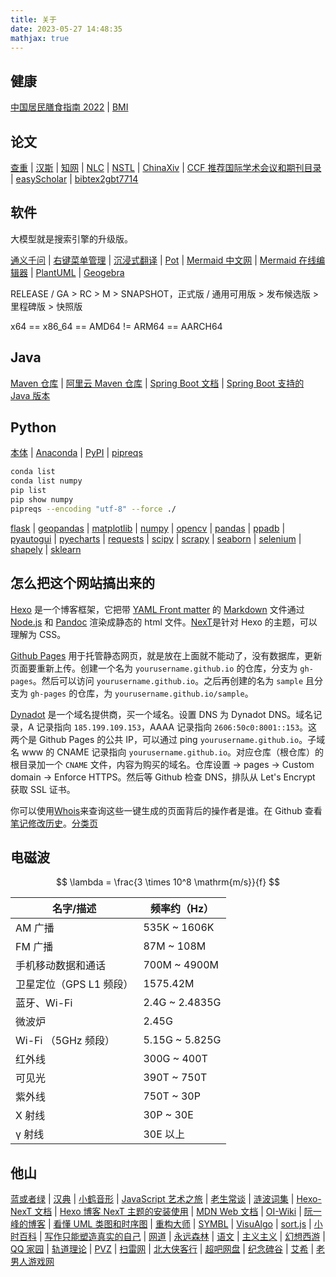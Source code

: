 ```yaml
---
title: 关于
date: 2023-05-27 14:48:35
mathjax: true
---
```


## 健康

[中国居民膳食指南 2022](http://dg.cnsoc.org/article/04/x8zaxCk7QQ2wXw9UnNXJ_A.html)
| [BMI](https://cn.onlinebmicalculator.com/)

## 论文

[查重](https://chachongwang.wf.paper880.com/)
| [汉斯](https://www.hanspub.org/)
| [知网](https://www.cnki.net/)
| [NLC](https://www.nlc.cn/web/index.shtml)
| [NSTL](https://coaa.istic.ac.cn/)
| [ChinaXiv](https://www.chinaxiv.org/home.htm)
| [CCF 推荐国际学术会议和期刊目录](https://www.ccf.org.cn/Academic_Evaluation/By_category/)
| [easyScholar](https://www.easyscholar.cc/)
| [bibtex2gbt7714](https://github.com/FDscend/bibtex2gbt7714)

## 软件

大模型就是搜索引擎的升级版。

[通义千问](https://tongyi.aliyun.com/qianwen/)
| [右键菜单管理](https://github.com/BluePointLilac/ContextMenuManager)
| [沉浸式翻译](https://immersivetranslate.com/docs/)
| [Pot](https://github.com/pot-app/pot-desktop)
| [Mermaid 中文网](https://mermaid.nodejs.cn/)
| [Mermaid 在线编辑器](https://www.min2k.com/intro/online-mermaid.html)
| [PlantUML](https://www.plantuml.com/)
| [Geogebra](https://www.geogebra.org/calculator)

RELEASE / GA > RC > M > SNAPSHOT，正式版 / 通用可用版 > 发布候选版 > 里程碑版 > 快照版

x64 == x86_64 == AMD64 != ARM64 == AARCH64

## Java

[Maven 仓库](https://mvnrepository.com/)
| [阿里云 Maven 仓库](https://developer.aliyun.com/mvn/guide)
| [Spring Boot 文档](https://docs.spring.io/spring-boot/docs/)
| [Spring Boot 支持的 Java 版本](https://endoflife.date/spring-boot)

## Python

[本体](https://docs.python.org/zh-cn/3/tutorial/whatnow.html)
| [Anaconda](https://mirrors.tuna.tsinghua.edu.cn/help/anaconda/)
| [PyPI](https://pypi.org/)
| [pipreqs](https://github.com/bndr/pipreqs)

```sh
conda list
conda list numpy
pip list
pip show numpy
pipreqs --encoding "utf-8" --force ./
```

[flask](https://flask.palletsprojects.com)
| [geopandas](https://geopandas.org/en/stable/getting_started/introduction.html)
| [matplotlib](https://matplotlib.org/stable/users/index.html)
| [numpy](https://numpy.org/doc/stable/user/index.html)
| [opencv](https://docs.opencv.org/4.9.0/d6/d00/tutorial_py_root.html)
| [pandas](https://pandas.pydata.org/docs/user_guide/index.html)
| [ppadb](https://pypi.org/project/pure-python-adb/)
| [pyautogui](https://pyautogui.readthedocs.io)
| [pyecharts](https://pyecharts.org/#/zh-cn/intro)
| [requests](https://requests.readthedocs.io/projects/cn/zh-cn/latest/)
| [scipy](https://docs.scipy.org/doc/scipy/tutorial/index.html#user-guide)
| [scrapy](https://docs.scrapy.org)
| [seaborn](https://seaborn.pydata.org/api.html)
| [selenium](https://www.selenium.dev/selenium/docs/api/py/api.html)
| [shapely](https://shapely.readthedocs.io/en/stable/manual.html)
| [sklearn](https://scikit-learn.org/stable/user_guide.html)

## 怎么把这个网站搞出来的

[Hexo](https://hexo.io/zh-cn/docs/) 是一个博客框架，它把带 [YAML Front matter](https://jekyllrb.com/docs/front-matter/) 的 [Markdown](https://markdown.com.cn/) 文件通过 [Node.js](https://nodejs.org) 和 [Pandoc](https://pandoc.org/) 渲染成静态的 html 文件。[NexT](https://theme-next.js.org/)是针对 Hexo 的主题，可以理解为 CSS。

[Github Pages](https://docs.github.com/zh/pages/getting-started-with-github-pages) 用于托管静态网页，就是放在上面就不能动了，没有数据库，更新页面要重新上传。创建一个名为 `yourusername.github.io` 的仓库，分支为 `gh-pages`。然后可以访问 `yourusername.github.io`。之后再创建的名为 `sample` 且分支为 `gh-pages` 的仓库，为 `yourusername.github.io/sample`。

[Dynadot](https://www.dynadot.com/) 是一个域名提供商，买一个域名。设置 DNS 为 Dynadot DNS。域名记录，A 记录指向 `185.199.109.153`，AAAA 记录指向 `2606:50c0:8001::153`。这两个是 Github Pages 的公共 IP，可以通过 ping `yourusername.github.io`。子域名 www 的 CNAME 记录指向 `yourusername.github.io`。对应仓库（根仓库）的根目录加一个 `CNAME` 文件，内容为购买的域名。仓库设置 -> pages -> Custom domain -> Enforce HTTPS。然后等 Github 检查 DNS，排队从 Let's Encrypt 获取 SSL 证书。

你可以使用[Whois](https://www.whois.com/whois)来查询这些一键生成的页面背后的操作者是谁。在 Github 查看[笔记修改历史](https://github.com/ruofancooh/blog-source/commits/main)。[分类页](/blog/categories)

## 电磁波

$$
\lambda = \frac{3 \times 10^8 \mathrm{m/s}}{f}
$$

| 名字/描述               | 频率约（Hz）   |
| ----------------------- | -------------- |
| AM 广播                 | 535K ~ 1606K   |
| FM 广播                 | 87M ~ 108M     |
| 手机移动数据和通话      | 700M ~ 4900M   |
| 卫星定位（GPS L1 频段） | 1575.42M       |
| 蓝牙、Wi-Fi             | 2.4G ~ 2.4835G |
| 微波炉                  | 2.45G          |
| Wi-Fi （5GHz 频段）     | 5.15G ~ 5.825G |
| 红外线                  | 300G ~ 400T    |
| 可见光                  | 390T ~ 750T    |
| 紫外线                  | 750T ~ 30P     |
| X 射线                  | 30P ~ 30E      |
| γ 射线                  | 30E 以上       |

## 他山

[蓝或者绿](https://ismy.blue)
| [汉典](https://www.zdic.net/)
| [小鹤音形](https://flypy.cc/)
| [JavaScript 艺术之旅](https://github.com/tanpero/JavaScript-Art-Tour)
| [老生常谈](https://Laosheng.top/)
| [涟波词集](https://kevinz.cn/lyricbook/?a=Kevinz)
| [Hexo-NexT 文档](https://hexo-next.readthedocs.io/zh_CN/latest/)
| [Hexo 博客 NexT 主题的安装使用](http://home.ustc.edu.cn/~liujunyan/blog/hexo-next-theme-config/)
| [MDN Web 文档](https://developer.mozilla.org/zh-CN/docs/Web)
| [OI-Wiki](https://oi-wiki.org/)
| [阮一峰的博客](https://www.ruanyifeng.com/blog/)
| [看懂 UML 类图和时序图](https://design-patterns.readthedocs.io/zh-cn/latest/read_uml.html)
| [重构大师](https://refactoringguru.cn/)
| [SYMBL](https://symbl.cc/cn/)
| [VisuAlgo](https://visualgo.net/zh/)
| [sort.js](https://github.com/zhaosaisai/sort.js)
| [小时百科](https://wuli.wiki/online/index.html)
| [写作只能塑造真实的自己](https://github.com/Macin20/why-we-write)
| [网道](https://wangdoc.com/)
| [永远森林](https://永远森林.com/)
| [语文](http://www.dzkbw.com/books/rjb/yuwen/xs1s_2016/)
| [主义主义](https://www.processon.com/view/link/6081a821e401fd45d70436af)
| [幻想西游](https://github.com/zither/xiyou)
| [QQ 家园](https://3gqqjy.com/)
| [轨道理论](https://tieba.baidu.com/p/7991674588)
| [PVZ](http://www.lonelystar.org/download.htm)
| [扫雷网](http://saolei.wang)
| [北大侠客行](https://pkuxkx.net/)
| [超吧网盘](http://opengl106.ysepan.com/)
| [纪念碑谷](https://www.taptap.cn/app/18356)
| [艾希](https://www.taptap.cn/app/11190)
| [老男人游戏网](https://www.oldmantvg.net/)
